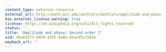 ```yaml
---
content_type: external-resource
external_url: http://math.mit.edu/mathlets/mathlets/amplitude-and-phase-2nd-order/
has_external_license_warning: true
license: https://en.wikipedia.org/wiki/All_rights_reserved
status: ''
title: 'Amplitude and phase: Second order I'
uid: d6a81d73-9459-4355-9a8a-d1ac95cc582e
wayback_url: ''
---
```

